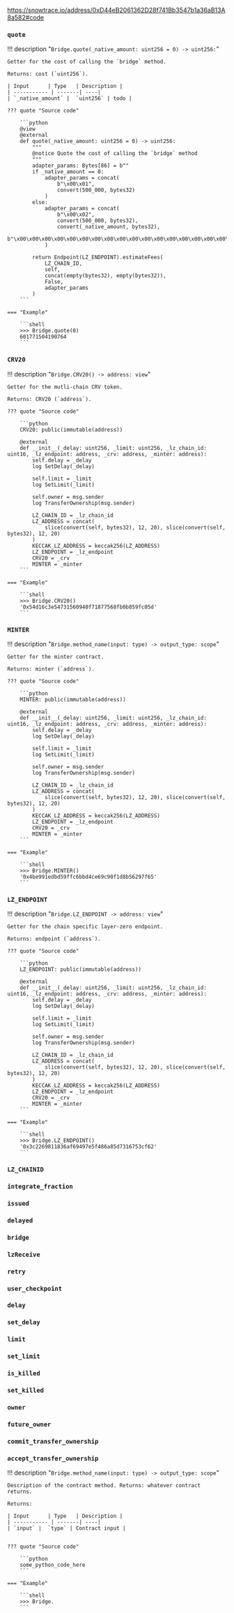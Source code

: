 https://snowtrace.io/address/0xD44eB2061362D28f741Bb3547b1a36aB13A8a582#code



### `quote`
!!! description "`Bridge.quote(_native_amount: uint256 = 0) -> uint256:`"

    Getter for the cost of calling the `bridge` method.

    Returns: cost (`uint256`).

    | Input      | Type   | Description |
    | ----------- | -------| ----|
    | `_native_amount` |  `uint256` | todo |

    ??? quote "Source code"

        ```python
        @view
        @external
        def quote(_native_amount: uint256 = 0) -> uint256:
            """
            @notice Quote the cost of calling the `bridge` method
            """
            adapter_params: Bytes[86] = b""
            if _native_amount == 0:
                adapter_params = concat(
                    b"\x00\x01",
                    convert(500_000, bytes32)
                )
            else:
                adapter_params = concat(
                    b"\x00\x02",
                    convert(500_000, bytes32),
                    convert(_native_amount, bytes32),
                    b"\x00\x00\x00\x00\x00\x00\x00\x00\x00\x00\x00\x00\x00\x00\x00\x00\x00\x00\x00\x00"
                )

            return Endpoint(LZ_ENDPOINT).estimateFees(
                LZ_CHAIN_ID,
                self,
                concat(empty(bytes32), empty(bytes32)),
                False,
                adapter_params
            )
        ```

    === "Example"

        ```shell
        >>> Bridge.quote(0)
        601771504190764
        ```


### `CRV20`
!!! description "`Bridge.CRV20() -> address: view`"

    Getter for the mutli-chain CRV token.

    Returns: CRV20 (`address`).

    ??? quote "Source code"

        ```python
        CRV20: public(immutable(address))

        @external
        def __init__(_delay: uint256, _limit: uint256, _lz_chain_id: uint16, _lz_endpoint: address, _crv: address, _minter: address):
            self.delay = _delay
            log SetDelay(_delay)

            self.limit = _limit
            log SetLimit(_limit)

            self.owner = msg.sender
            log TransferOwnership(msg.sender)

            LZ_CHAIN_ID = _lz_chain_id
            LZ_ADDRESS = concat(
                slice(convert(self, bytes32), 12, 20), slice(convert(self, bytes32), 12, 20)
            )
            KECCAK_LZ_ADDRESS = keccak256(LZ_ADDRESS)
            LZ_ENDPOINT = _lz_endpoint
            CRV20 = _crv
            MINTER = _minter
        ```

    === "Example"

        ```shell
        >>> Bridge.CRV20()
        '0x54d16c3e54731560940f71877568fb0b859fc05d'
        ```


### `MINTER`
!!! description "`Bridge.method_name(input: type) -> output_type: scope`"

    Getter for the minter contract.

    Returns: minter (`address`).

    ??? quote "Source code"

        ```python
        MINTER: public(immutable(address))

        @external
        def __init__(_delay: uint256, _limit: uint256, _lz_chain_id: uint16, _lz_endpoint: address, _crv: address, _minter: address):
            self.delay = _delay
            log SetDelay(_delay)

            self.limit = _limit
            log SetLimit(_limit)

            self.owner = msg.sender
            log TransferOwnership(msg.sender)

            LZ_CHAIN_ID = _lz_chain_id
            LZ_ADDRESS = concat(
                slice(convert(self, bytes32), 12, 20), slice(convert(self, bytes32), 12, 20)
            )
            KECCAK_LZ_ADDRESS = keccak256(LZ_ADDRESS)
            LZ_ENDPOINT = _lz_endpoint
            CRV20 = _crv
            MINTER = _minter
        ```

    === "Example"

        ```shell
        >>> Bridge.MINTER()
        '0x4be991edbd59ffc6bbd4ce69c90f1d8b56297f65'
        ```


### `LZ_ENDPOINT`
!!! description "`Bridge.LZ_ENDPOINT -> address: view`"

    Getter for the chain specific layer-zero endpoint.

    Returns: endpoint (`address`).

    ??? quote "Source code"

        ```python
        LZ_ENDPOINT: public(immutable(address))

        @external
        def __init__(_delay: uint256, _limit: uint256, _lz_chain_id: uint16, _lz_endpoint: address, _crv: address, _minter: address):
            self.delay = _delay
            log SetDelay(_delay)

            self.limit = _limit
            log SetLimit(_limit)

            self.owner = msg.sender
            log TransferOwnership(msg.sender)

            LZ_CHAIN_ID = _lz_chain_id
            LZ_ADDRESS = concat(
                slice(convert(self, bytes32), 12, 20), slice(convert(self, bytes32), 12, 20)
            )
            KECCAK_LZ_ADDRESS = keccak256(LZ_ADDRESS)
            LZ_ENDPOINT = _lz_endpoint
            CRV20 = _crv
            MINTER = _minter        
        ```

    === "Example"

        ```shell
        >>> Bridge.LZ_ENDPOINT()
        '0x3c2269811836af69497e5f486a85d7316753cf62'
        ```


### `LZ_CHAINID`

### `integrate_fraction`
### `issued`
### `delayed`

### `bridge`
### `lzReceive`
### `retry`
### `user_checkpoint`

### `delay`
### `set_delay`
### `limit`
### `set_limit`
### `is_killed`
### `set_killed`


### `owner`
### `future_owner`
### `commit_transfer_ownership`
### `accept_transfer_ownership`




!!! description "`Bridge.method_name(input: type) -> output_type: scope`"

    Description of the contract method. Returns: whatever contract returns.

    Returns:

    | Input      | Type   | Description |
    | ----------- | -------| ----|
    | `input` |  `type` | Contract input |


    ??? quote "Source code"

        ```python
        some_python_code_here
        ```

    === "Example"

        ```shell
        >>> Bridge.
        ```
